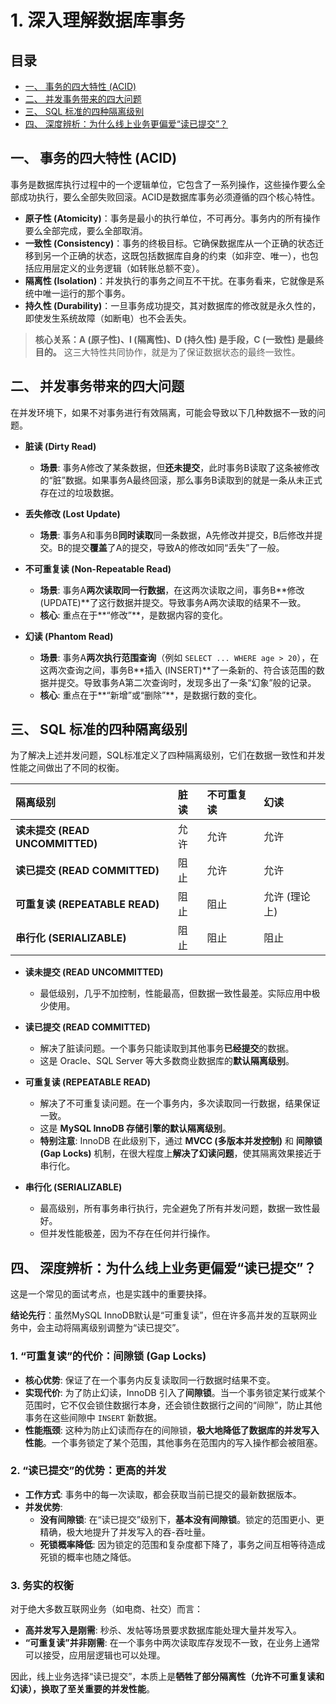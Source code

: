 # 1. 深入理解数据库事务

## 目录
- [一、 事务的四大特性 (ACID)](#一-事务的四大特性-acid)
- [二、 并发事务带来的四大问题](#二-并发事务带来的四大问题)
- [三、 SQL 标准的四种隔离级别](#三-sql-标准的四种隔离级别)
- [四、 深度辨析：为什么线上业务更偏爱“读已提交”？](#四-深度辨析为什么线上业务更偏爱读已提交)

## 一、 事务的四大特性 (ACID)

事务是数据库执行过程中的一个逻辑单位，它包含了一系列操作，这些操作要么全部成功执行，要么全部失败回滚。ACID是数据库事务必须遵循的四个核心特性。

-   **原子性 (Atomicity)**：事务是最小的执行单位，不可再分。事务内的所有操作要么全部完成，要么全部取消。
-   **一致性 (Consistency)**：事务的终极目标。它确保数据库从一个正确的状态迁移到另一个正确的状态，这既包括数据库自身的约束（如非空、唯一），也包括应用层定义的业务逻辑（如转账总额不变）。
-   **隔离性 (Isolation)**：并发执行的事务之间互不干扰。在事务看来，它就像是系统中唯一运行的那个事务。
-   **持久性 (Durability)**：一旦事务成功提交，其对数据库的修改就是永久性的，即使发生系统故障（如断电）也不会丢失。

> **核心关系：A (原子性)、I (隔离性)、D (持久性) 是手段，C (一致性) 是最终目的。**
> 这三大特性共同协作，就是为了保证数据状态的最终一致性。

## 二、 并发事务带来的四大问题

在并发环境下，如果不对事务进行有效隔离，可能会导致以下几种数据不一致的问题。

-   **脏读 (Dirty Read)**
    -   **场景**: 事务A修改了某条数据，但**还未提交**，此时事务B读取了这条被修改的“脏”数据。如果事务A最终回滚，那么事务B读取到的就是一条从未正式存在过的垃圾数据。

-   **丢失修改 (Lost Update)**
    -   **场景**: 事务A和事务B**同时读取**同一条数据，A先修改并提交，B后修改并提交。B的提交**覆盖**了A的提交，导致A的修改如同“丢失”了一般。

-   **不可重复读 (Non-Repeatable Read)**
    -   **场景**: 事务A**两次读取同一行数据**，在这两次读取之间，事务B**修改 (UPDATE)**了这行数据并提交。导致事务A两次读取的结果不一致。
    -   **核心**: 重点在于**“修改”**，是数据内容的变化。

-   **幻读 (Phantom Read)**
    -   **场景**: 事务A**两次执行范围查询**（例如 `SELECT ... WHERE age > 20`），在这两次查询之间，事务B**插入 (INSERT)**了一条新的、符合该范围的数据并提交。导致事务A第二次查询时，发现多出了一条“幻象”般的记录。
    -   **核心**: 重点在于**“新增”或“删除”**，是数据行数的变化。

## 三、 SQL 标准的四种隔离级别

为了解决上述并发问题，SQL标准定义了四种隔离级别，它们在数据一致性和并发性能之间做出了不同的权衡。

| 隔离级别 | 脏读 | 不可重复读 | 幻读 |
| :--- | :--- | :--- | :--- |
| **读未提交 (READ UNCOMMITTED)** | 允许 | 允许 | 允许 |
| **读已提交 (READ COMMITTED)** | 阻止 | 允许 | 允许 |
| **可重复读 (REPEATABLE READ)** | 阻止 | 阻止 | 允许 (理论上) |
| **串行化 (SERIALIZABLE)** | 阻止 | 阻止 | 阻止 |

-   **读未提交 (READ UNCOMMITTED)**
    -   最低级别，几乎不加控制，性能最高，但数据一致性最差。实际应用中极少使用。

-   **读已提交 (READ COMMITTED)**
    -   解决了脏读问题。一个事务只能读取到其他事务**已经提交**的数据。
    -   这是 Oracle、SQL Server 等大多数商业数据库的**默认隔离级别**。

-   **可重复读 (REPEATABLE READ)**
    -   解决了不可重复读问题。在一个事务内，多次读取同一行数据，结果保证一致。
    -   这是 **MySQL InnoDB 存储引擎的默认隔离级别**。
    -   **特别注意**: InnoDB 在此级别下，通过 **MVCC (多版本并发控制)** 和 **间隙锁 (Gap Locks)** 机制，在很大程度上**解决了幻读问题**，使其隔离效果接近于串行化。

-   **串行化 (SERIALIZABLE)**
    -   最高级别，所有事务串行执行，完全避免了所有并发问题，数据一致性最好。
    -   但并发性能极差，因为不存在任何并行操作。

## 四、 深度辨析：为什么线上业务更偏爱“读已提交”？

这是一个常见的面试考点，也是实践中的重要抉择。

**结论先行**：虽然MySQL InnoDB默认是“可重复读”，但在许多高并发的互联网业务中，会主动将隔离级别调整为“读已提交”。

### 1. “可重复读”的代价：间隙锁 (Gap Locks)

-   **核心优势**: 保证了在一个事务内反复读取同一行数据时结果不变。
-   **实现代价**: 为了防止幻读，InnoDB 引入了**间隙锁**。当一个事务锁定某行或某个范围时，它不仅会锁住数据行本身，还会锁住数据行之间的“间隙”，防止其他事务在这些间隙中 `INSERT` 新数据。
-   **性能瓶颈**: 这种为防止幻读而存在的间隙锁，**极大地降低了数据库的并发写入性能**。一个事务锁定了某个范围，其他事务在范围内的写入操作都会被阻塞。

### 2. “读已提交”的优势：更高的并发

-   **工作方式**: 事务中的每一次读取，都会获取当前已提交的最新数据版本。
-   **并发优势**:
    -   **没有间隙锁**: 在“读已提交”级别下，**基本没有间隙锁**。锁定的范围更小、更精确，极大地提升了并发写入的吞-吞吐量。
    -   **死锁概率降低**: 因为锁定的范围和复杂度都下降了，事务之间互相等待造成死锁的概率也随之降低。

### 3. 务实的权衡

对于绝大多数互联网业务（如电商、社交）而言：

-   **高并发写入是刚需**: 秒杀、发帖等场景要求数据库能处理大量并发写入。
-   **“可重复读”并非刚需**: 在一个事务中两次读取库存发现不一致，在业务上通常可以接受，应用层逻辑也可以处理。

因此，线上业务选择“读已提交”，本质上是**牺牲了部分隔离性（允许不可重复读和幻读），换取了至关重要的并发性能**。
